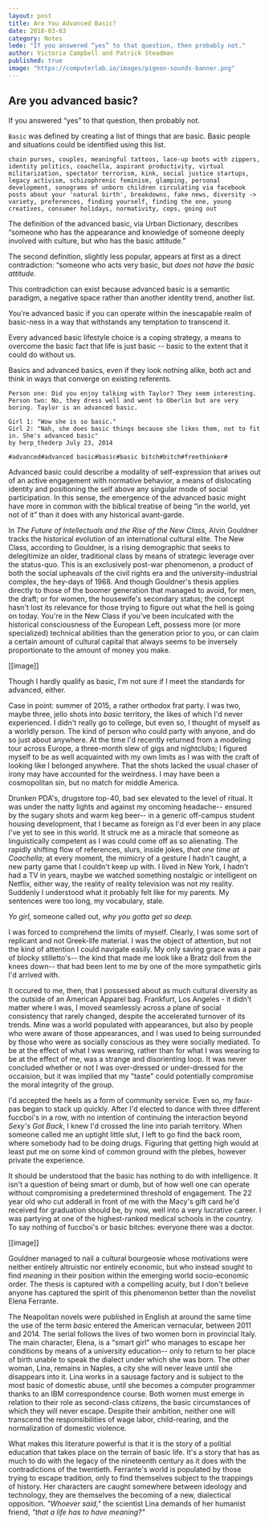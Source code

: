 ```yaml
---
layout: post
title: Are You Advanced Basic? 
date: 2018-03-03
category: Notes
lede: "If you answered “yes” to that question, then probably not."
author: Victoria Campbell and Patrick Steadman
published: true
image: "https://computerlab.io/images/pigeon-sounds-banner.png"
---
```


## Are you advanced basic? 

If you answered “yes” to that question, then probably not. 

`Basic` was defined by creating a list of things that are basic. Basic people and situations could be identified using this list.

```
chain purses, couples, meaningful tattoos, lace-up boots with zippers, identity politics, coachella, aspirant productivity, virtual militarization, spectator terrorism, kink, social justice startups, legacy activism, schizophrenic feminism, glamping, personal development, sonograms of unborn children circulating via facebook posts about your 'natural birth', breakdowns, fake news, diversity -> variety, preferences, finding yourself, finding the one, young creatives, consumer holidays, normativity, cops, going out 
```

The definition of the advanced basic, via Urban Dictionary, describes “someone who has the appearance and knowledge of someone deeply involved with culture, but who has the basic attitude.”

The second definition, slightly less popular, appears at first as a direct contradiction: “someone who acts very basic, but *does not have the basic attitude.* 

This contradiction can exist because advanced basic is a semantic paradigm, a negative space rather than another identity trend, another list. 

You’re advanced basic if you can operate within the inescapable realm of basic-ness in a way that withstands any temptation to transcend it. 

Every advanced basic lifestyle choice is a coping strategy, a means to overcome the basic fact that life is just basic -- basic to the extent that it could do without us. 

Basics and advanced basics, even if they look nothing alike, both act and think in ways that converge on existing referents.

```
Person one: Did you enjoy talking with Taylor? They seem interesting. 
Person two: No, they dress well and went to Oberlin but are very boring. Taylor is an advanced basic.

```

```
Girl 1: "Wow she is so basic." 
Girl 2: "Nah, she does basic things because she likes them, not to fit in. She's advanced basic"
by herp_thederp July 23, 2014

#advanced#advanced basic#basic#basic bitch#bitch#freethinker#
```



Advanced basic could describe a modality of self-expression that arises out of an active engagement with normative behavior, a means of dislocating identity and positioning the self above any singular mode of social participation. In this sense, the emergence of the advanced basic might have more in common with the biblical treatise of being “in the world, yet not of it” than it does with any historical avant-garde. 

In *The Future of Intellectuals and the Rise of the New Class,* Alvin Gouldner tracks the historical evolution of an international cultural elite. The New Class, according to Gouldner, is a rising demographic that seeks to delegitimize an older, traditional class by means of strategic leverage over the status-quo. This is an exclusively post-war phenomenon, a product of both the social upheavals of the civil rights era and the university-industrial complex, the hey-days of 1968. And though Gouldner's thesis applies directly to those of the boomer generation that managed to avoid, for men, the draft; or for women, the housewife's secondary status; the concept hasn't lost its relevance for those trying to figure out what the hell is going on today. You're in the New Class if you've been inculcated with the historical consciousness of the European Left, possess more (or more specialized) technical abilities than the generation prior to you, or can claim a certain amount of cultural capital that always seems to be inversely proportionate to the amount of money you make. 

[[image]]

Though I hardly qualify as basic, I'm not sure if I meet the standards for advanced, either. 

Case in point: summer of 2015, a rather orthodox frat party. I was two, maybe three, jello shots into *basic* territory, the likes of which I'd never experienced.  I didn't really go to college, but even so, I thought of myself as a worldly person. The kind of person who could party with anyone, and do so just about anywhere. At the time I'd recently returned from a modeling tour across Europe, a three-month slew of gigs and nightclubs; I figured myself to be as well acquainted with my own limits as I was with the craft of looking like I belonged anywhere. That the shots lacked the usual chaser of irony may have accounted for the weirdness. I may have been a cosmopolitan sin, but no match for middle America. 

Drunken PDA's, drugstore top-40, bad sex elevated to the level of ritual. It was under the natty lights and against my oncoming headache-- ensured by the sugary shots and warm keg beer-- in a generic off-campus student housing development, that I became as foreign as I'd ever been in any place I've yet to see in this world. It struck me as a miracle that someone as linguistically competent as I was could come off as so alienating. The rapidly shifting flow of references, slurs, inside jokes, *that one time at Coachella*; at every moment, the mimicry of a gesture I hadn't caught, a new party game that I couldn't keep up with. I lived in New York, I hadn't had a TV in years, maybe we watched something nostalgic or intelligent on Netflix, either way, the reality of reality television was not my reality. Suddenly I understood what it probably felt like for my parents. My sentences were too long, my vocabulary, stale. 

*Yo girl,* someone called out, *why you gotta get so deep.* 

I was forced to comprehend the limits of myself. Clearly, I was some sort of replicant and not Greek-life material. I was the object of attention, but not the kind of attention I could navigate easily. My only saving grace was a pair of blocky stilletto's-- the kind that made me look like a Bratz doll from the knees down-- that had been lent to me by one of the more sympathetic girls I'd arrived with. 

It occured to me, then, that I possessed about as much cultural diversity as the outside of an American Apparel bag. Frankfurt, Los Angeles - it didn't matter where I was, I moved seamlessly across a plane of social consistency that rarely changed, despite the accelerated turnover of its trends. Mine was a world populated with appearances, but also by people who were aware of those appearances, and I was used to being surrounded by those who were as socially conscious as they were socially mediated. To be at the effect of what I was wearing, rather than for what I was wearing to be at the effect of me, was a strange and disorienting loop. It was never concluded whether or not I was over-dressed or under-dressed for the occaision, but it was implied that my "taste" could potentially compromise the moral integrity of the group. 

I'd accepted the heels as a form of community service. Even so, my faux-pas began to stack up quickly. After I'd elected to dance with three different fuccboi's in a row, with no intention of continuing the interaction beyond *Sexy's Got Back*, I knew I'd crossed the line into pariah territory. When someone called me an uptight little slut, I left to go find the back room, where somebody had to be doing drugs. Figuring that getting high would at least put me on some kind of common ground with the plebes, however private the experience. 

It should be understood that the basic has nothing to do with intelligence. It isn't a question of being smart or dumb, but of how well one can operate without compromising a predetermined threshold of engagement. The 22 year old who cut adderall in front of me with the Macy's gift card he'd received for graduation should be, by now, well into a very lucrative career. I was partying at one of the highest-ranked medical schools in the country. To say nothing of fuccboi's or basic bitches: everyone there was a doctor. 

[[image]]

Gouldner managed to nail a cultural bourgeosie whose motivations were neither entirely altruistic nor entirely economic, but who instead sought to find *meaning* in their position within the emerging world socio-economic order. The thesis is captured with a compelling acuity, but I don't believe anyone has captured the spirit of this phenomenon better than the novelist Elena Ferrante. 

The Neapolitan novels were published in English at around the same time the use of the term *basic* entered the American vernacular, between 2011 and 2014. The serial follows the lives of two women born in provincial Italy. The main character, Elena, is a "smart girl" who manages to escape her conditions by means of a university education-- only to return to her place of birth unable to speak the dialect under which she was born. The other woman, Lina, remains in Naples, a city she will never leave until she disappears into it. Lina works in a sausage factory and is subject to the most basic of domestic abuse, until she becomes a computer programmer thanks to an IBM correspondence course. Both women must emerge in relation to their role as second-class citizens, the basic circumstances of which they will never escape. Despite their ambition, neither one will transcend the responsibilities of wage labor, child-rearing, and the normalization of domestic violence. 

What makes this literature powerful is that it is the story of a politial education that takes place on the terrain of basic life. It's a story that has as much to do with the legacy of the nineteenth century as it does with the contradictions of the twentieth. Ferrante's world is populated by those trying to escape tradition, only to find themselves subject to the trappings of history. Her characters are caught somewhere between ideology and technology, they are themselves the becoming of a new, dialectical opposition. *"Whoever said,"* the scientist Lina demands of her humanist friend, *"that a life has to have meaning?"* 

























